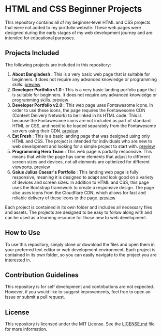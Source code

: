 # HTML and CSS Beginner Projects
This repository contains all of my beginner-level HTML and CSS projects that were not added to my portfolio website. These web pages were designed during the early stages of my web development journey and are intended for educational purposes.

## Projects Included
The following projects are included in this repository:

1. **About Bangladesh :** This is a very basic web page that is suitable for beginners. It does not require any advanced knowledge or programming skills. [preview](https://about-bangladesh.netlify.app/)<br>
2. **Developer Portfolio v1.0 :** This is a very basic landing porfolio page that is suitable for beginners. It does not require any advanced knowledge or programming skills.  [preview](https://developer-portfolio-v1.netlify.app/)<br>
3. **Developer Portfolio v2.0 :** This web page uses Fontawesome icons. In order to use these icons, the page requires the Fontawesome CDN (Content Delivery Network) to be linked in its HTML code. This is because the Fontawesome icons are not included as part of standard HTML or CSS, and need to be loaded separately from the Fontawesome servers using their CDN. [preview](https://developer-portfolio-v20.netlify.app/)<br>
4. **Eat Fresh :** This is a basic landing page that was designed using only HTML and CSS. The project is intended for individuals who are new to web development and looking for a simple project to start with. [preview](https://eat-fresh-healthy.netlify.app/)
5. **Programming Hero Team :** This web page is partially responsive. This means that while the page has some elements that adjust to different screen sizes and devices, not all elements are optimized for different viewports. [preview](https://phero-team.netlify.app/)<br>
6. **Gaius Julius Caesar's Portfolio :** This landing web page is fully responsive, meaning it is designed to adapt and look good on a variety of devices and screen sizes. In addition to HTML and CSS, this page uses the Bootstrap framework to create a responsive design. The page also uses icons from the Cloudflare CDN, which allows for fast and reliable delivery of these icons to the page. [preview](https://simple-portfolio-julius.netlify.app/)<br>

Each project is contained in its own folder and includes all necessary files and assets. The projects are designed to be easy to follow along with and can be used as a learning resource for those new to web development.

## How to Use
To use this repository, simply clone or download the files and open them in your preferred text editor or web development environment. Each project is contained in its own folder, so you can easily navigate to the project you are interested in.

## Contribution Guidelines
This repository is for self development and contributions are not expected. However, if you would like to suggest improvements, feel free to open an issue or submit a pull request.

## License
This repository is licensed under the MIT License. See the [LICENSE.md](https://github.com/MuzakkirHossainMinhaz/html-css-only/blob/main/LICENSE.md) file for more information.
